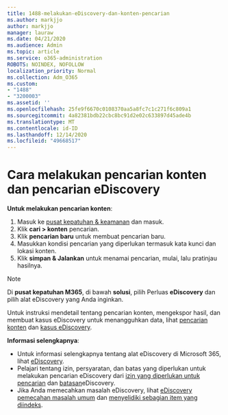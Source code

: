 ```yaml
---
title: 1488-melakukan-eDiscovery-dan-konten-pencarian
ms.author: markjjo
author: markjjo
manager: lauraw
ms.date: 04/21/2020
ms.audience: Admin
ms.topic: article
ms.service: o365-administration
ROBOTS: NOINDEX, NOFOLLOW
localization_priority: Normal
ms.collection: Adm_O365
ms.custom:
- "1488"
- "3200003"
ms.assetid: ''
ms.openlocfilehash: 25fe9f6670c0108370aa5a8fc7c1c271f6c809a1
ms.sourcegitcommit: 4a82381bdb22cbc8bc91d2e02c633897d45ade4b
ms.translationtype: MT
ms.contentlocale: id-ID
ms.lasthandoff: 12/14/2020
ms.locfileid: "49668517"
---
```

# <a name="how-to-perform-content-searches-and-ediscovery-searches"></a>Cara melakukan pencarian konten dan pencarian eDiscovery

**Untuk melakukan pencarian konten**:

1. Masuk ke [pusat kepatuhan & keamanan](https://protection.office.com) dan masuk.
2. Klik **cari > konten** pencarian.
3. Klik **pencarian baru** untuk membuat pencarian baru.
4. Masukkan kondisi pencarian yang diperlukan termasuk kata kunci dan lokasi konten.
5. Klik **simpan & Jalankan** untuk menamai pencarian, mulai, lalu pratinjau hasilnya.

> [!NOTE]
> Di **pusat kepatuhan M365**, di bawah **solusi**, pilih Perluas **eDiscovery** dan pilih alat eDiscovery yang Anda inginkan.

Untuk instruksi mendetail tentang pencarian konten, mengekspor hasil, dan membuat kasus eDiscovery untuk menangguhkan data, lihat [pencarian konten](https://docs.microsoft.com/microsoft-365/compliance/content-search) dan [kasus eDiscovery](https://docs.microsoft.com/microsoft-365/compliance/ediscovery-cases).

**Informasi selengkapnya**:

- Untuk informasi selengkapnya tentang alat eDiscovery di Microsoft 365, lihat [eDiscovery](https://docs.microsoft.com/microsoft-365/compliance/ediscovery).
- Pelajari tentang izin, persyaratan, dan batas yang diperlukan untuk melakukan pencarian eDiscovery dari [izin yang diperlukan untuk pencarian](https://docs.microsoft.com/microsoft-365/compliance/assign-ediscovery-permissions) dan [batasan](https://docs.microsoft.com/microsoft-365/compliance/limits-for-content-search)eDiscovery.
- Jika Anda memecahkan masalah eDiscovery, lihat [eDiscovery pemecahan masalah umum](https://docs.microsoft.com/microsoft-365/compliance/ediscovery-troubleshooting-common-issues) dan [menyelidiki sebagian item yang diindeks](https://docs.microsoft.com/microsoft-365/compliance/investigating-partially-indexed-items-in-ediscovery).
